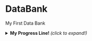 # DataBank
 My First Data Bank
 <br>
 
<details>
  <summary> <b> My Progress Line! </b> <i>(click to expand!)</i> </summary>
  
 ### Development of DataBank Skills
 
<p>
 <samp>
    Begin :wave:
    <br><br>
    Part 1 - Database Modeling
    <br><br>
    Part 2 :grin:
    <br><br>
    Part 3 :v:
  </samp>
 <br></br>
 </p>
<p>
  <img src="arquivos/first-databank-DER.drawio.png">
  <br><br>
  
</p>
<br>
